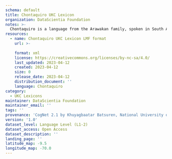 ```yaml
---
schema: default
title: Chontaquiro UKC Lexicon
organization: DataScientia Foundation
notes: >-
  Chontaquiro is a language from the Arawakan family, spoken in South America. The UKC Lexicon of Chontaquiro is represented as a lexico-semantic network. It consists of words, word senses, synsets, as well as sense-level and synset-level relationships.
resources:
  - name: Chontaquiro UKC Lexicon LMF format
    url: >-
      
    format: xml
    license: https://creativecommons.org/licenses/by-nc-sa/4.0/
    last_updated: 2023-04-12
    created: 2023-04-12
    size: 0
    release_date: 2023-04-12
    distribution_document: ''
    language: Chontaquiro
category:
  - UKC Lexicons
maintainer: DataScientia Foundation
maintainer_email: ''
tags: ''
provenance: 'CogNet 2.1 by Khuyagbaatar Batsuren, National University of Mongolia (http://cognet.ukc.disi.unitn.it); Native Languages of the Americas 2021.11. by Laura Redish and Orrin Lewis (http://www.native-languages.org); Princeton WordNet 2.1 by Princeton University (https://wordnet.princeton.edu)'
version: '1.0'
dataset_level: Language Level (L1-2)
dataset_access: Open Access
dataset_description: ''
landing_page: ''
latitude_map: -9.5
longitude_map: -70.0
---
```

